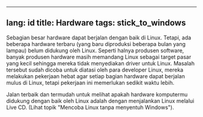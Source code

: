 
---
lang: id
title: Hardware
tags: stick_to_windows
---

Sebagian besar hardware dapat berjalan dengan baik di Linux. Tetapi, ada beberapa hardware terbaru
(yang baru diproduksi beberapa bulan yang lampau) belum didukung oleh Linux. Seperti halnya produsen software,
banyak produsen hardware masih memandang Linux sebagai target pasar yang kecil sehingga mereka tidak menyediakan driver untuk Linux. 
Masalah tersebut sudah dicoba untuk diatasi oleh para developer Linux, mereka melakukan pekerjaan hebat agar setiap bagian hardware dapat berjalan
mulus di Linux, tetapi pekerjaan ini memerlukan sedikit waktu lebih. 


Jalan terbaik dan termudah untuk melihat apakah hardware komputermu didukung dengan baik oleh Linux adalah
dengan menjalankan Linux melalui Live CD. (Lihat topik "Mencoba Linux tanpa menyentuh Windows").


